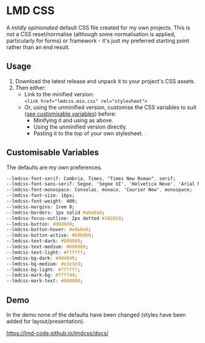 # LMD CSS

A *mildly opinionated* default CSS file created for my own projects. This is not a CSS reset/normalise (although some normalisation is applied, particularly for forms) or framework - it's just my preferred starting point rather than an end result.

## Usage

1. Download the latest release and unpack it to your project's CSS assets.
2. Then either:
    - Link to the minified version:\
    `<link href="lmdcss.min.css" rel="stylesheet">`
    - Or, using the unminified version, customise the CSS variables to suit ([see customisable variables](#customisable-variables)) before:
        - Minifying it and using as above.
        - Using the unminified version directly.
        - Pasting it to the top of your own stylesheet.

## Customisable Variables

The defaults are my own preferences.

```css
--lmdcss-font-serif: Cambria, Times, "Times New Roman", serif;
--lmdcss-font-sans-serif: Segoe, 'Segoe UI', 'Helvetica Neue', 'Arial Nova', Helvetica, Arial, sans-serif; 
--lmdcss-font-monospace: Consolas, monaco, 'Courier New', monospace;
--lmdcss-font-size: 16px;
--lmdcss-font-weight: 400;
--lmdcss-margins: 1rem 0;
--lmdcss-borders: 1px solid #a0a0a0;
--lmdcss-focus-outline: 2px dotted #202020;
--lmdcss-button: #d0d0d0;
--lmdcss-button-hover: #e0e0e0;
--lmdcss-button-active: #b0b0b0;
--lmdcss-text-dark: #000000;
--lmdcss-text-medium: #606060;
--lmdcss-text-light: #ffffff;
--lmdcss-bg-dark: #404040;
--lmdcss-bg-medium: #e3e3e3;
--lmdcss-bg-light: #ffffff;
--lmdcss-mark-bg: #ffff44;
--lmdcss-mark-text: #000000;
```

## Demo

In the demo none of the defaults have been changed (styles have been added for layout/presentation).

<https://lmd-code.github.io/lmdcss/docs/>
